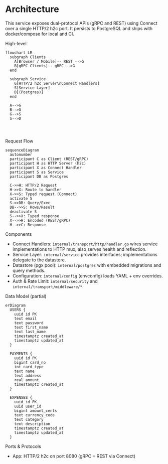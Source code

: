 # Architecture

This service exposes dual-protocol APIs (gRPC and REST) using Connect over a single HTTP/2 h2c port. It persists to PostgreSQL and ships with docker/compose for local and CI.

High-level

```mermaid
flowchart LR
  subgraph Clients
    A[Browser / Mobile]-- REST -->G
    B[gRPC Clients]-- gRPC -->G
  end

  subgraph Service
    G[HTTP/2 h2c Server\nConnect Handlers]
    S[Service Layer]
    D[(Postgres)]
  end

  A-->G
  B-->G
  G-->S
  S-->D
  

 
```

Request Flow

```mermaid
sequenceDiagram
  autonumber
  participant C as Client (REST/gRPC)
  participant H as HTTP Server (h2c)
  participant X as Connect Handler
  participant S as Service
  participant DB as Postgres

  C->>H: HTTP/2 Request
  H->>X: Route to handler
  X->>S: Typed request (Connect)
  activate S
  S->>DB: Query/Exec
  DB-->>S: Rows/Result
  deactivate S
  S-->>X: Typed response
  X-->>H: Encoded (REST/gRPC)
  H-->>C: Response
```

Components
- Connect Handlers: `internal/transport/http/handler.go` wires service implementations to HTTP mux; also serves health and reflection.
- Service Layer: `internal/service` provides interfaces; implementations delegate to the datastore.
- Datastore (pgx pool): `internal/postgres` with embedded migrations and query methods.
- Configuration: `internal/config` (envconfig) loads YAML + env overrides.
- Auth & Rate Limit: `internal/security` and `internal/transport/middleware/*`.

Data Model (partial)

```mermaid
erDiagram
  USERS {
    uuid id PK
    text email
    text password
    text first_name
    text last_name
    timestamptz created_at
    timestamptz updated_at
  }

  PAYMENTS {
    uuid id PK
    bigint card_no
    int card_type
    text name
    text address
    real amount
    timestamptz created_at
  }

  EXPENSES {
    uuid id PK
    uuid user_id
    bigint amount_cents
    text currency_code
    text category
    text description
    timestamptz created_at
    timestamptz updated_at
  }
```

Ports & Protocols
- App: HTTP/2 h2c on port 8080 (gRPC + REST via Connect)
